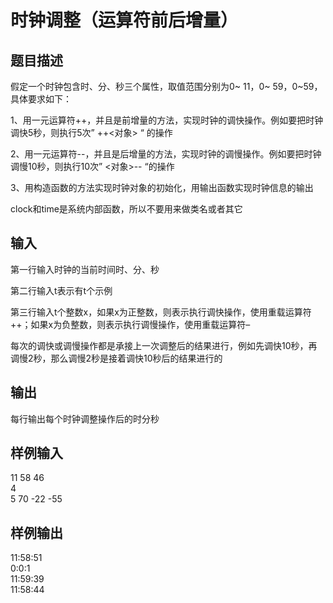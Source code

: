 # 时钟调整（运算符前后增量）  
  
## 题目描述  
假定一个时钟包含时、分、秒三个属性，取值范围分别为0~ 11，0~ 59，0~59，  
具体要求如下：  
  
1、用一元运算符++，并且是前增量的方法，实现时钟的调快操作。例如要把时钟调快5秒，则执行5次” ++<对象> “ 的操作  
  
2、用一元运算符--，并且是后增量的方法，实现时钟的调慢操作。例如要把时钟调慢10秒，则执行10次” <对象>-- “的操作  
  
3、用构造函数的方法实现时钟对象的初始化，用输出函数实现时钟信息的输出  
  
clock和time是系统内部函数，所以不要用来做类名或者其它  
  
## 输入  
第一行输入时钟的当前时间时、分、秒  
  
第二行输入t表示有t个示例  
  
第三行输入t个整数x，如果x为正整数，则表示执行调快操作，使用重载运算符++；如果x为负整数，则表示执行调慢操作，使用重载运算符–  
  
每次的调快或调慢操作都是承接上一次调整后的结果进行，例如先调快10秒，再调慢2秒，那么调慢2秒是接着调快10秒后的结果进行的  
  
## 输出  
每行输出每个时钟调整操作后的时分秒  
  
## 样例输入  
11 58 46  
4  
5 70 -22 -55  
## 样例输出  
11:58:51  
0:0:1  
11:59:39  
11:58:44  
  
